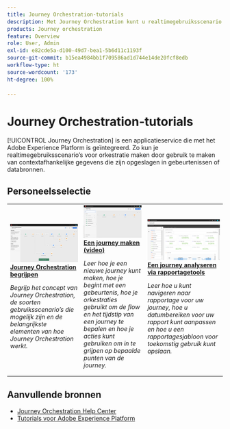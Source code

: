 ```yaml
---
title: Journey Orchestration-tutorials
description: Met Journey Orchestration kunt u realtimegebruiksscenario’s voor orkestratie maken door contextafhankelijke gegevens te gebruiken die zijn opgeslagen in gebeurtenissen of databronnen
products: Journey orchestration
feature: Overview
role: User, Admin
exl-id: e82cde5a-d100-49d7-bea1-5b6d11c1193f
source-git-commit: b15ea4984bb1f709586ad1d744e14de20fcf8edb
workflow-type: ht
source-wordcount: '173'
ht-degree: 100%

---
```


# Journey Orchestration-tutorials

[!UICONTROL Journey Orchestration] is een applicatieservice die met het Adobe Experience Platform is geïntegreerd. Zo kun je realtimegebruiksscenario’s voor orkestratie maken door gebruik te maken van contextafhankelijke gegevens die zijn opgeslagen in gebeurtenissen of databronnen.

<div id="recs-overview-body-1"></div>
<div id="recs-overview-body-2"></div>
<div id="recs-overview-body-3"></div>
<div id="recs-overview-body-4"></div>
<div id="recs-overview-body-5"></div>
<div id="recs-overview-body-6"></div>

<div id="staff-picks-section">

## Personeelsselectie

<table>
<tr>
  <td>
    <a href="./understanding-journey-orchestration.md">
      <img alt="Journey Orchestration begrijpen" src="./assets/journey-orchestration-example.png"/>
    </a>
    <div>
      <a href="./understanding-journey-orchestration.md">
    <strong>Journey Orchestration begrijpen</strong>
    </a>
    </div>
    <p>
    <em>Begrijp het concept van Journey Orchestration, de soorten gebruiksscenario’s die mogelijk zijn en de belangrijkste elementen van hoe Journey Orchestration werkt.</em>
    <p>
  </td>
  <td>
    <a href="./building-a-journey/creating-a-journey.md">
        <img alt="Een journey maken (video)" src="./assets/journey34.png"/>
    </a>
    <div>
      <a href="./building-a-journey/creating-a-journey.md">
    <strong>Een journey maken (video)</strong>
    </a>
    </div>
    <p>
    <em>Leer hoe je een nieuwe journey kunt maken, hoe je begint met een gebeurtenis, hoe je orkestraties gebruikt om de flow en het tijdstip van een journey te bepalen en hoe je acties kunt gebruiken om in te grijpen op bepaalde punten van de journey.</em>
    <p>
  </td>
  <td>
   <a href="./analyze-a-journey-via-reporting-tools.md">
      <img alt="Een journey analyseren via rapportagetools" src="./assets/dynamic_report_journey_8.png" />
    </a>
    <div>
      <a href="./analyze-a-journey-via-reporting-tools.md">
    <strong>Een journey analyseren via rapportagetools</strong>
    </a>
    </div>
    <p>
    <em>Leer hoe u kunt navigeren naar rapportage voor uw journey, hoe u datumbereiken voor uw rapport kunt aanpassen en hoe u een rapportagesjabloon voor toekomstig gebruik kunt opslaan. </em>
    <p>
  </td>
</tr>
</table>

</div>

## Aanvullende bronnen

* [Journey Orchestration Help Center](https://experienceleague.adobe.com/docs/journeys/using/journey-orchestration-home.html?lang=nl)
* [Tutorials voor Adobe Experience Platform](https://experienceleague.adobe.com/docs/platform-learn/tutorials/overview.html?lang=nl)
